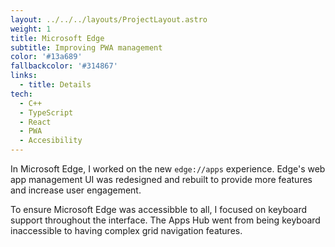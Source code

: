 ```yaml
---
layout: ../../../layouts/ProjectLayout.astro
weight: 1
title: Microsoft Edge
subtitle: Improving PWA management
color: '#13a689'
fallbackcolor: '#314867'
links:
  - title: Details
tech:
  - C++
  - TypeScript
  - React
  - PWA
  - Accesibility
---
```


In Microsoft Edge, I worked on the new `edge://apps` experience. Edge's web app management UI was redesigned and rebuilt to provide more features and increase user engagement.

To ensure Microsoft Edge was accessibble to all, I focused on keyboard support throughout the interface. The Apps Hub went from being keyboard inaccessible to having complex grid navigation features.
